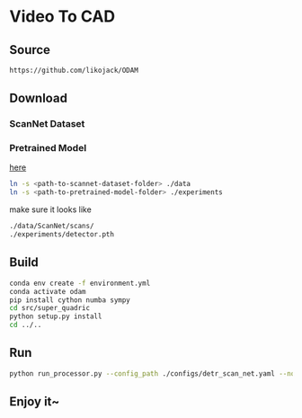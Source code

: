 # Video To CAD

## Source

```bash
https://github.com/likojack/ODAM
```

## Download

### ScanNet Dataset

### Pretrained Model

[here](https://drive.google.com/drive/folders/13tpl9j0TGuJjXBCmsyLqHWBque27n-xv?usp=sharing)

```bash
ln -s <path-to-scannet-dataset-folder> ./data
ln -s <path-to-pretrained-model-folder> ./experiments
```

make sure it looks like

```bash
./data/ScanNet/scans/
./experiments/detector.pth
```

## Build

```bash
conda env create -f environment.yml
conda activate odam
pip install cython numba sympy
cd src/super_quadric
python setup.py install
cd ../..
```

## Run

```bash
python run_processor.py --config_path ./configs/detr_scan_net.yaml --no_code --use_prior --out_dir ./result/e2e --representation super_quadric
```

## Enjoy it~

